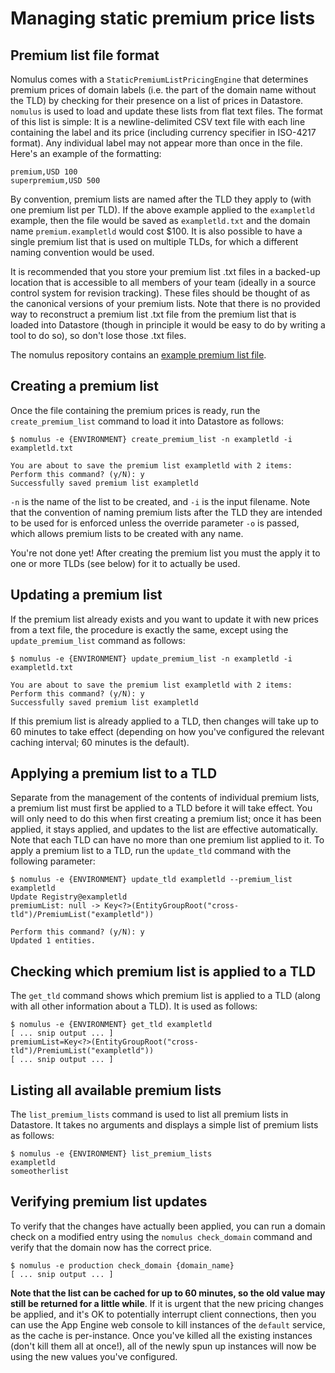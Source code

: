 # Managing static premium price lists

## Premium list file format

Nomulus comes with a `StaticPremiumListPricingEngine` that determines premium
prices of domain labels (i.e. the part of the domain name without the TLD) by
checking for their presence on a list of prices in Datastore. `nomulus` is used
to load and update these lists from flat text files. The format of this list is
simple: It is a newline-delimited CSV text file with each line containing the
label and its price (including currency specifier in ISO-4217 format). Any
individual label may not appear more than once in the file. Here's an example of
the formatting:

```
premium,USD 100
superpremium,USD 500
```

By convention, premium lists are named after the TLD they apply to (with one
premium list per TLD). If the above example applied to the `exampletld` example,
then the file would be saved as `exampletld.txt` and the domain name
`premium.exampletld` would cost $100. It is also possible to have a single
premium list that is used on multiple TLDs, for which a different naming
convention would be used.

It is recommended that you store your premium list .txt files in a backed-up
location that is accessible to all members of your team (ideally in a source
control system for revision tracking). These files should be thought of as the
canonical versions of your premium lists. Note that there is no provided way to
reconstruct a premium list .txt file from the premium list that is loaded into
Datastore (though in principle it would be easy to do by writing a tool to do
so), so don't lose those .txt files.

The nomulus repository contains an
[example premium list file](https://github.com/google/nomulus/blob/master/core/src/main/java/google/registry/config/files/premium/example.txt).

## Creating a premium list

Once the file containing the premium prices is ready, run the
`create_premium_list` command to load it into Datastore as follows:

```shell
$ nomulus -e {ENVIRONMENT} create_premium_list -n exampletld -i exampletld.txt

You are about to save the premium list exampletld with 2 items:
Perform this command? (y/N): y
Successfully saved premium list exampletld
```

`-n` is the name of the list to be created, and `-i` is the input filename. Note
that the convention of naming premium lists after the TLD they are intended to
be used for is enforced unless the override parameter `-o` is passed, which
allows premium lists to be created with any name.

You're not done yet! After creating the premium list you must the apply it to
one or more TLDs (see below) for it to actually be used.

## Updating a premium list

If the premium list already exists and you want to update it with new prices
from a text file, the procedure is exactly the same, except using the
`update_premium_list` command as follows:

```shell
$ nomulus -e {ENVIRONMENT} update_premium_list -n exampletld -i exampletld.txt

You are about to save the premium list exampletld with 2 items:
Perform this command? (y/N): y
Successfully saved premium list exampletld
```

If this premium list is already applied to a TLD, then changes will take up to
60 minutes to take effect (depending on how you've configured the relevant
caching interval; 60 minutes is the default).

## Applying a premium list to a TLD

Separate from the management of the contents of individual premium lists, a
premium list must first be applied to a TLD before it will take effect. You will
only need to do this when first creating a premium list; once it has been
applied, it stays applied, and updates to the list are effective automatically.
Note that each TLD can have no more than one premium list applied to it. To
apply a premium list to a TLD, run the `update_tld` command with the following
parameter:

```shell
$ nomulus -e {ENVIRONMENT} update_tld exampletld --premium_list exampletld
Update Registry@exampletld
premiumList: null -> Key<?>(EntityGroupRoot("cross-tld")/PremiumList("exampletld"))

Perform this command? (y/N): y
Updated 1 entities.
```

## Checking which premium list is applied to a TLD

The `get_tld` command shows which premium list is applied to a TLD (along with
all other information about a TLD). It is used as follows:

```shell
$ nomulus -e {ENVIRONMENT} get_tld exampletld
[ ... snip output ... ]
premiumList=Key<?>(EntityGroupRoot("cross-tld")/PremiumList("exampletld"))
[ ... snip output ... ]
```

## Listing all available premium lists

The `list_premium_lists` command is used to list all premium lists in Datastore.
It takes no arguments and displays a simple list of premium lists as follows:

```shell
$ nomulus -e {ENVIRONMENT} list_premium_lists
exampletld
someotherlist
```

## Verifying premium list updates

To verify that the changes have actually been applied, you can run a domain
check on a modified entry using the `nomulus check_domain` command and verify
that the domain now has the correct price.

```shell
$ nomulus -e production check_domain {domain_name}
[ ... snip output ... ]
```

 **Note that the list can be cached for up to 60 minutes, so the old value may
still be returned for a little while**. If it is urgent that the new pricing
changes be applied, and it's OK to potentially interrupt client connections,
then you can use the App Engine web console to kill instances of the `default`
service, as the cache is per-instance. Once you've killed all the existing
instances (don't kill them all at once!), all of the newly spun up instances
will now be using the new values you've configured.

